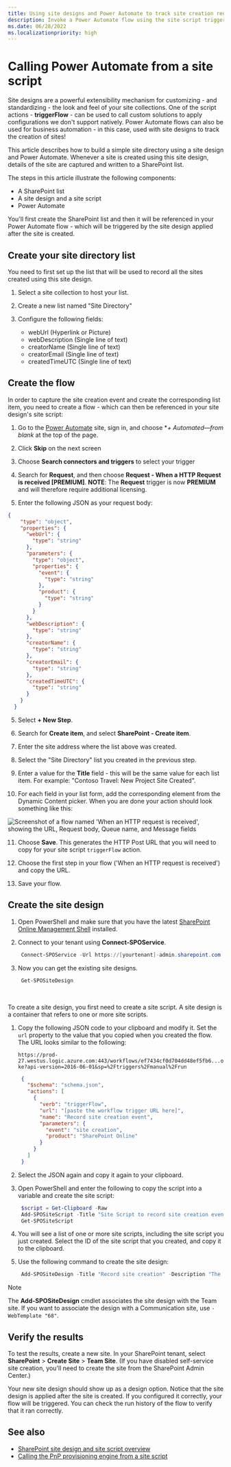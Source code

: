 ```yaml
---
title: Using site designs and Power Automate to track site creation requests
description: Invoke a Power Automate flow using the site script triggerFlow action to capture the site creation event and build a site directory. This tutorial is intended to illustrate a simple example of using site designs and Power Automate.
ms.date: 06/28/2022
ms.localizationpriority: high
---
```


# Calling Power Automate from a site script

Site designs are a powerful extensibility mechanism for customizing - and standardizing - the look and feel of your site collections. One of the script actions - **triggerFlow** - can be used to call custom solutions to apply configurations we don't support natively. Power Automate flows can also be used for business automation - in this case, used with site designs to track the creation of sites!

This article describes how to build a simple site directory using a site design and Power Automate. Whenever a site is created using this site design, details of the site are captured and written to a SharePoint list.

The steps in this article illustrate the following components:

- A SharePoint list
- A site design and a site script
- Power Automate

You'll first create the SharePoint list and then it will be referenced in your Power Automate flow - which will be triggered by the site design applied after the site is created.

## Create your site directory list

You need to first set up the list that will be used to record all the sites created using this site design.

1. Select a site collection to host your list.

2. Create a new list named "Site Directory"

3. Configure the following fields:
    - webUrl (Hyperlink or Picture)
    - webDescription (Single line of text)
    - creatorName (Single line of text)
    - creatorEmail (Single line of text)
    - createdTimeUTC (Single line of text)


## Create the flow

In order to capture the site creation event and create the corresponding list item, you need to create a flow - which can then be referenced in your site design's site script:

1. Go to the [Power Automate](https://flow.microsoft.com) site, sign in, and choose **+ Automated—from blank* at the top of the page.

2. Click **Skip** on the next screen

2. Choose **Search connectors and triggers** to select your trigger

3. Search for **Request**, and then choose **Request - When a HTTP Request is received [PREMIUM]**. **NOTE**: The **Request** trigger is now **PREMIUM** and will therefore require additional licensing.

4. Enter the following JSON as your request body:

  ```json
  {
      "type": "object",
      "properties": {
        "webUrl": {
          "type": "string"
        },
        "parameters": {
          "type": "object",
          "properties": {
            "event": {
              "type": "string"
            },
            "product": {
              "type": "string"
            }
          }
        },
        "webDescription": {
          "type": "string"
        },
        "creatorName": {
          "type": "string"
        },
        "creatorEmail": {
          "type": "string"
        },
        "createdTimeUTC": {
          "type": "string"
        }
      }
    }
  ```

5. Select **+ New Step**.

6. Search for **Create item**, and select **SharePoint - Create item**.

7. Enter the site address where the list above was created.

8. Select the "Site Directory" list you created in the previous step.

9. Enter a value for the **Title** field - this will be the same value for each list item. For example: "Contoso Travel: New Project Site Created".

10. For each field in your list form, add the corresponding element from the Dynamic Content picker. When you are done your action should look something like this:

![Screenshot of a flow named 'When an HTTP request is received', showing the URL, Request body, Queue name, and Message fields](images/site-directory-flow-configuration.png)

11. Choose **Save**. This generates the HTTP Post URL that you will need to copy for your site script `triggerFlow` action.

14. Choose the first step in your flow ('When an HTTP request is received') and copy the URL.

15. Save your flow.

## Create the site design

1. Open PowerShell and make sure that you have the latest [SharePoint Online Management Shell](https://www.microsoft.com/download/details.aspx?id=35588) installed.

2. Connect to your tenant using **Connect-SPOService**.

   ```powershell
    Connect-SPOService -Url https://[yourtenant]-admin.sharepoint.com
   ```

3. Now you can get the existing site designs.

   ```powershell
    Get-SPOSiteDesign
   ```

<br/>

To create a site design, you first need to create a site script. A site design is a container that refers to one or more site scripts.

1. Copy the following JSON code to your clipboard and modify it. Set the `url` property to the value that you copied when you created the flow. The URL looks similar to the following:

    `https://prod-27.westus.logic.azure.com:443/workflows/ef7434cf0d704dd48ef5fb6...oke?api-version=2016-06-01&sp=%2Ftriggers%2Fmanual%2Frun`

   ```json
    {
      "$schema": "schema.json",
      "actions": [
        {
          "verb": "triggerFlow",
          "url": "[paste the workflow trigger URL here]",
          "name": "Record site creation event",
          "parameters": {
            "event": "site creation",
            "product": "SharePoint Online"
          }
        }
      ]
    }
   ```

2. Select the JSON again and copy it again to your clipboard.

3. Open PowerShell and enter the following to copy the script into a variable and create the site script:

   ```powershell
    $script = Get-Clipboard -Raw
    Add-SPOSiteScript -Title "Site Script to record site creation event" -Content $script
    Get-SPOSiteScript
   ```

4. You will see a list of one or more site scripts, including the site script you just created. Select the ID of the site script that you created, and copy it to the clipboard.

5. Use the following command to create the site design:

   ```powershell
    Add-SPOSiteDesign -Title "Record site creation" -Description "The creation of this site will be recorded in the site directory list" -SiteScripts [Paste the ID of the Site Script here] -WebTemplate "64"
   ```
> [!NOTE]
> The **Add-SPOSiteDesign** cmdlet associates the site design with the Team site. If you want to associate the design with a Communication site, use `-WebTemplate "68"`.

## Verify the results

To test the results, create a new site. In your SharePoint tenant, select **SharePoint** > **Create Site** > **Team Site**. (If you have disabled self-service site creation, you'll need to create the site from the SharePoint Admin Center.)

Your new site design should show up as a design option. Notice that the site design is applied after the site is created. If you configured it correctly, your flow will be triggered. You can check the run history of the flow to verify that it ran correctly.


## See also

- [SharePoint site design and site script overview](site-design-overview.md)
- [Calling the PnP provisioning engine from a site script](site-design-pnp-provisioning.md)
